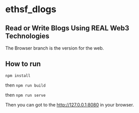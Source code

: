 # ethsf_dlogs
## Read or Write Blogs Using REAL Web3 Technologies

The Browser branch is the version for the web.

## How to run 
`npm install`

then  `npm run build`

then `npm run serve ` 

Then you can got to the http://127.0.0.1:8080 in your browser.
